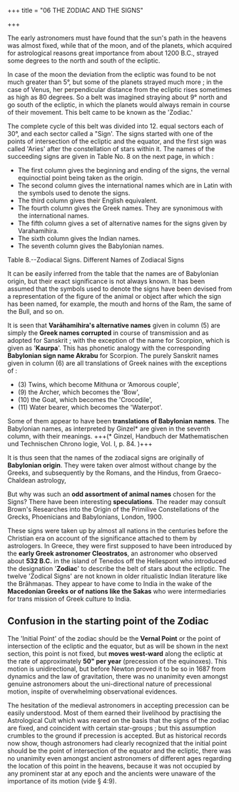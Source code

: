 +++
title = "06 THE ZODIAC AND THE SIGNS"

+++

The early astronomers must have found that the sun's path in the heavens was almost fixed, while that of the moon, and of the planets, which acquired for astrological reasons great importance from about 1200 B.C., strayed some degrees to the north and south of the ecliptic. 

In case of the moon the deviation from the ecliptic was found to be not much greater than 5°, but some of the planets strayed much more ; in the case of Venus, her perpendicular distance from the ecliptic rises sometimes as high as 80 degrees. So a belt was imagined straying about 9° north and go south of the ecliptic, in which the planets would always remain in course of their movement. This belt came to be known as the 'Zodiac.' 

The complete cycle of this belt was divided into 12. equal sectors each of 30°, and each sector called a "Sign'. The signs started with one of the points of intersection of the ecliptic and the equator, and the first sign was called 'Aries' after the constellation of stars within it. The names of the succeeding signs are given in Table No. 8 on the next page, in which : 

- The first column gives the beginning and ending of the signs, the vernal equinoctial point being taken as the origin. 
- The second column gives the international names which are in Latin with the symbols used to denote the signs. 
- The third column gives their English equivalent. 
- The fourth column gives the Greek names. They are synonimous with the international names. 
- The fifth column gives a set of alternative names for the signs given by Varahamihira. 
- The sixth column gives the Indian names. 
- The seventh column gives the Babylonian names.

Table 8.--Zodiacal Signs. Different Names of Zodiacal Signs 

<div class="spreadsheet" src="../../../tables/zodiac_names.csv" separator=","> </div>  


It can be easily inferred from the table that the names are of Babylonian origin, but their exact significance is not always known. It has been assumed that the symbols used to denote the signs have been devised from a representation of the figure of the animal or object after which the sign has been named, for example, the mouth and horns of the Ram, the same of the Bull, and so on. 

It is seen that **Varāhamihira's alternative names** given in column (5) are simply the **Greek names corrupted** in course of transmission and as adopted for Sanskrit ; with the exception of the name for Scorpion, which is given as '**Kaurpa**'. This has phonetic analogy with the corresponding **Babylonian sign name Akrabu** for Scorpion. The purely Sanskrit names given in column (6) are all translations of Greek naines with the exceptions of : 

- (3) Twins, which become Mithuna or ‘Amorous couple', 
- (9) the Archer, which becomes the 'Bow', 
- (10) the Goat, which becomes the 'Crocodile', 
- (11) Water bearer, which becomes the 'Waterpot'. 

Some of them appear to have been **translations of Babylonian names**. The Babylonian names, as interpreted by Ginzel\* are given in the seventh column, with their meanings. +++(\* Ginzel, Handbuch der Mathematischen und Technischen Chrono logie, Vol. I, p. 84. )+++

It is thus seen that the names of the zodiacal signs are originally of **Babylonian origin**. They were taken over almost without change by the Greeks, and subsequently by the Romans, and the Hindus, from Graeco-Chaldean astrology, 

But why was such an **odd assortment of animal names** chosen for the Signs? There have been interesting **speculations**. The reader may consult Brown's Researches into the Origin of the Primilive Constellations of the Grecks, Phoenicians and Babylonians, London, 1900. 

These signs were taken up by almost all nations in the centuries before the Christian era on account of the significance attached to them by astrologers. In Greece, they were first supposed to have been introduced by the **early Greek astronomer Cleostratos**, an astronomer who observed about **532 B.C.** in the island of Tenedos off the Hellespont who introduced the designation '**Zodiac**' to describe the belt of stars about the ecliptic. The twelve 'Zodical Signs' are not known in older ritualistic Indian literature like the Brāhmaṇas. They appear to have come to India in the wake of the **Macedonian Greeks or of nations like the Sakas** who were intermediaries for trans mission of Greek culture to India. 

## Confusion in the starting point of the Zodiac 

The 'Initial Point' of the zodiac should be the **Vernal Point** or the point of intersection of the ecliptic and the equator, but as will be shown in the next section, this point is not fixed, but **moves west-ward** along the ecliptic at the rate of approximately **50" per year** (precession of the equinoxes). This motion is unidirectional, but before Newton proved it to be so in 1687 from dynamics and the law of gravitation, there was no unanimity even amongst genuine astronomers about the uni-directional nature of precessional motion, inspite of overwhelming observational evidences. 

The hesitation of the medieval astronomers in accepting precession can be easily understood. Most of them earned their livelihood by practising the Astrological Cult which was reared on the basis that the signs of the zodiac are fixed, and coincident with certain star-groups ; but this assumption crumbles to the ground if precession is accepted. But as historical records now show, though astronomers had clearly recognized that the initial point should be the point of intersection of the equator and the ecliptic, there was no unanimity even amongst ancient astronomers of different ages regarding the location of this point in the heavens, because it was not occupied by any prominent star at any epoch and the ancients were unaware of the importance of its motion (vide § 4:9). 
